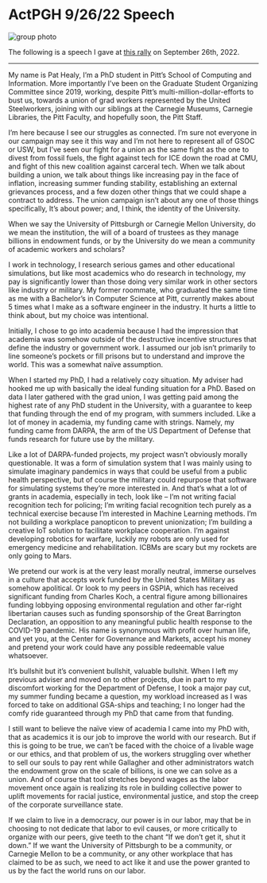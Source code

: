 # ActPGH 9/26/22 Speech

![group photo](https://github.com/PatHealy/pathealy.github.io/blob/main/img/actpgh_rally.jpg)

The following is a speech I gave at [this rally](https://technical.ly/civic-news/protest-carnegie-mellon-university-pittsburgh-ban-facial-recognition-technology/) on September 26th, 2022.

---

My name is Pat Healy, I’m a PhD student in Pitt’s School of Computing and Information. More importantly I’ve been on the Graduate Student Organizing Committee since 2019, working, despite Pitt’s multi-million-dollar-efforts to bust us, towards a union of grad workers represented by the United Steelworkers, joining with our siblings at the Carnegie Museums, Carnegie Libraries, the Pitt Faculty, and hopefully soon, the Pitt Staff.

I’m here because I see our struggles as connected. I’m sure not everyone in our campaign may see it this way and I’m not here to represent all of GSOC or USW, but I’ve seen our fight for a union as the same fight as the one to divest from fossil fuels, the fight against tech for ICE down the road at CMU, and fight of this new coalition against carceral tech. When we talk about building a union, we talk about things like increasing pay in the face of inflation, increasing summer funding stability, establishing an external grievances process, and a few dozen other things that we could shape a contract to address. The union campaign isn’t about any one of those things specifically, It’s about power; and, I think, the identity of the University.

When we say the University of Pittsburgh or Carnegie Mellon University, do we mean the institution, the will of a board of trustees as they manage billions in endowment funds, or by the University do we mean a community of academic workers and scholars?

I work in technology, I research serious games and other educational simulations, but like most academics who do research in technology, my pay is significantly lower than those doing very similar work in other sectors like industry or military. My former roommate, who graduated the same time as me with a Bachelor’s in Computer Science at Pitt, currently makes about 5 times what I make as a software engineer in the industry. It hurts a little to think about, but my choice was intentional.

Initially, I chose to go into academia because I had the impression that academia was somehow outside of the destructive incentive structures that define the industry or government work. I assumed our job isn’t primarily to line someone’s pockets or fill prisons but to understand and improve the world. This was a somewhat naïve assumption.

When I started my PhD, I had a relatively cozy situation. My adviser had hooked me up with basically the ideal funding situation for a PhD. Based on data I later gathered with the grad union, I was getting paid among the highest rate of any PhD student in the University, with a guarantee to keep that funding through the end of my program, with summers included. Like a lot of money in academia, my funding came with strings. Namely, my funding came from DARPA, the arm of the US Department of Defense that funds research for future use by the military.

Like a lot of DARPA-funded projects, my project wasn’t obviously morally questionable. It was a form of simulation system that I was mainly using to simulate imaginary pandemics in ways that could be useful from a public health perspective, but of course the military could repurpose that software for simulating systems they’re more interested in. And that’s what a lot of grants in academia, especially in tech, look like – I’m not writing facial recognition tech for policing; I’m writing facial recognition tech purely as a technical exercise because I’m interested in Machine Learning methods. I’m not building a workplace panopticon to prevent unionization; I’m building a creative IoT solution to facilitate workplace cooperation. I’m against developing robotics for warfare, luckily my robots are only used for emergency medicine and rehabilitation. ICBMs are scary but my rockets are only going to Mars.

We pretend our work is at the very least morally neutral, immerse ourselves in a culture that accepts work funded by the United States Military as somehow apolitical. Or look to my peers in GSPIA, which has received significant funding from Charles Koch, a central figure among billionaires funding lobbying opposing environmental regulation and other far-right libertarian causes such as funding sponsorship of the Great Barrington Declaration, an opposition to any meaningful public health response to the COVID-19 pandemic. His name is synonymous with profit over human life, and yet you, at the Center for Governance and Markets, accept his money and pretend your work could have any possible redeemable value whatsoever.

It’s bullshit but it’s convenient bullshit, valuable bullshit. When I left my previous adviser and moved on to other projects, due in part to my discomfort working for the Department of Defense, I took a major pay cut, my summer funding became a question, my workload increased as I was forced to take on additional GSA-ships and teaching; I no longer had the comfy ride guaranteed through my PhD that came from that funding.

I still want to believe the naïve view of academia I came into my PhD with, that as academics it is our job to improve the world with our research. But if this is going to be true, we can’t be faced with the choice of a livable wage or our ethics, and that problem of us, the workers struggling over whether to sell our souls to pay rent while Gallagher and other administrators watch the endowment grow on the scale of billions, is one we can solve as a union. And of course that tool stretches beyond wages as the labor movement once again is realizing its role in building collective power to uplift movements for racial justice, environmental justice, and stop the creep of the corporate surveillance state.

If we claim to live in a democracy, our power is in our labor, may that be in choosing to not dedicate that labor to evil causes, or more critically to organize with our peers, give teeth to the chant “If we don’t get it, shut it down.” If we want the University of Pittsburgh to be a community, or Carnegie Mellon to be a community, or any other workplace that has claimed to be as such, we need to act like it and use the power granted to us by the fact the world runs on our labor.
